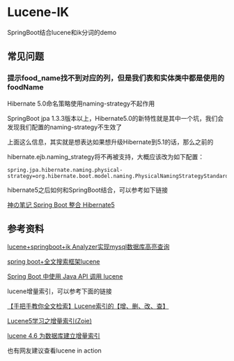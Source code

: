 # Lucene-IK

SpringBoot结合lucene和ik分词的demo

## 常见问题

### 提示food_name找不到对应的列，但是我们表和实体类中都是使用的foodName

Hibernate 5.0命名策略使用naming-strategy不起作用

SpringBoot jpa 1.3.3版本以上，Hibernate5.0的新特性就是其中一个坑，我们会发现我们配置的naming-strategy不生效了

上面这么信息，其实就是想表达如果想升级Hibernate到5.1的话，那么之前的

hibernate.ejb.naming_strategy将不再被支持，大概应该改为如下配置：

```
spring.jpa.hibernate.naming.physical-strategy=org.hibernate.boot.model.naming.PhysicalNamingStrategyStandardImpl
```

hibernate5之后如何和SpringBoot结合，可以参考如下链接

[神の笔记 Spring Boot 整合 Hibernate5 ](http://www.cnblogs.com/xiongjiajia/p/7553287.html)

## 参考资料

[lucene+springboot+ik Analyzer实现mysql数据库高亮查询](https://blog.csdn.net/biaoge0310/article/details/79115536)

[spring boot+全文搜索框架lucene](https://blog.csdn.net/weixin_38336658/article/details/80304326)

[Spring Boot 中使用 Java API 调用 lucene](https://segmentfault.com/a/1190000011916639)

lucene增量索引，可以参考下面的链接

[【手把手教你全文检索】Lucene索引的【增、删、改、查】](https://www.cnblogs.com/xing901022/p/3940243.html)

[Lucene5学习之增量索引(Zoie)](https://yq.aliyun.com/articles/45394)

[lucene 4.6 为数据库建立增量索引](https://blog.csdn.net/th676759829/article/details/17753803)

也有网友建议查看lucene in action